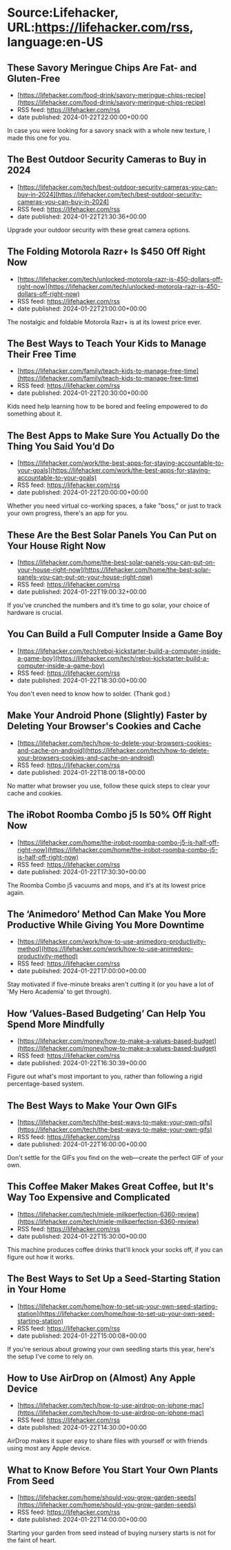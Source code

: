 # Source:Lifehacker, URL:https://lifehacker.com/rss, language:en-US

## These Savory Meringue Chips Are Fat- and Gluten-Free
 - [https://lifehacker.com/food-drink/savory-meringue-chips-recipe](https://lifehacker.com/food-drink/savory-meringue-chips-recipe)
 - RSS feed: https://lifehacker.com/rss
 - date published: 2024-01-22T22:00:00+00:00

In case you were looking for a savory snack with a whole new texture, I made this one for you.

## The Best Outdoor Security Cameras to Buy in 2024
 - [https://lifehacker.com/tech/best-outdoor-security-cameras-you-can-buy-in-2024](https://lifehacker.com/tech/best-outdoor-security-cameras-you-can-buy-in-2024)
 - RSS feed: https://lifehacker.com/rss
 - date published: 2024-01-22T21:30:36+00:00

Upgrade your outdoor security with these great camera options.

## The Folding Motorola Razr+ Is $450 Off Right Now
 - [https://lifehacker.com/tech/unlocked-motorola-razr-is-450-dollars-off-right-now](https://lifehacker.com/tech/unlocked-motorola-razr-is-450-dollars-off-right-now)
 - RSS feed: https://lifehacker.com/rss
 - date published: 2024-01-22T21:00:00+00:00

The nostalgic and foldable Motorola Razr+ is at its lowest price ever.

## The Best Ways to Teach Your Kids to Manage Their Free Time
 - [https://lifehacker.com/family/teach-kids-to-manage-free-time](https://lifehacker.com/family/teach-kids-to-manage-free-time)
 - RSS feed: https://lifehacker.com/rss
 - date published: 2024-01-22T20:30:00+00:00

Kids need help learning how to be bored and feeling empowered to do something about it.

## The Best Apps to Make Sure You Actually Do the Thing You Said You’d Do
 - [https://lifehacker.com/work/the-best-apps-for-staying-accountable-to-your-goals](https://lifehacker.com/work/the-best-apps-for-staying-accountable-to-your-goals)
 - RSS feed: https://lifehacker.com/rss
 - date published: 2024-01-22T20:00:00+00:00

Whether you need virtual co-working spaces, a fake "boss," or just to track your own progress, there's an app for you.

## These Are the Best Solar Panels You Can Put on Your House Right Now
 - [https://lifehacker.com/home/the-best-solar-panels-you-can-put-on-your-house-right-now](https://lifehacker.com/home/the-best-solar-panels-you-can-put-on-your-house-right-now)
 - RSS feed: https://lifehacker.com/rss
 - date published: 2024-01-22T19:00:32+00:00

If you’ve crunched the numbers and it’s time to go solar, your choice of hardware is crucial.

## You Can Build a Full Computer Inside a Game Boy
 - [https://lifehacker.com/tech/reboi-kickstarter-build-a-computer-inside-a-game-boy](https://lifehacker.com/tech/reboi-kickstarter-build-a-computer-inside-a-game-boy)
 - RSS feed: https://lifehacker.com/rss
 - date published: 2024-01-22T18:30:00+00:00

You don't even need to know how to solder. (Thank god.)

## Make Your Android Phone (Slightly) Faster by Deleting Your Browser's Cookies and Cache
 - [https://lifehacker.com/tech/how-to-delete-your-browsers-cookies-and-cache-on-android](https://lifehacker.com/tech/how-to-delete-your-browsers-cookies-and-cache-on-android)
 - RSS feed: https://lifehacker.com/rss
 - date published: 2024-01-22T18:00:18+00:00

No matter what browser you use, follow these quick steps to clear your cache and cookies.

## The iRobot Roomba Combo j5 Is 50% Off Right Now
 - [https://lifehacker.com/home/the-irobot-roomba-combo-j5-is-half-off-right-now](https://lifehacker.com/home/the-irobot-roomba-combo-j5-is-half-off-right-now)
 - RSS feed: https://lifehacker.com/rss
 - date published: 2024-01-22T17:30:30+00:00

The Roomba Combo j5 vacuums and mops, and it's at its lowest price again.

## The ‘Animedoro’ Method Can Make You More Productive While Giving You More Downtime
 - [https://lifehacker.com/work/how-to-use-animedoro-productivity-method](https://lifehacker.com/work/how-to-use-animedoro-productivity-method)
 - RSS feed: https://lifehacker.com/rss
 - date published: 2024-01-22T17:00:00+00:00

Stay motivated if five-minute breaks aren't cutting it (or you have a lot of 'My Hero Academia' to get through).

## How ‘Values-Based Budgeting’ Can Help You Spend More Mindfully
 - [https://lifehacker.com/money/how-to-make-a-values-based-budget](https://lifehacker.com/money/how-to-make-a-values-based-budget)
 - RSS feed: https://lifehacker.com/rss
 - date published: 2024-01-22T16:30:39+00:00

Figure out what's most important to you, rather than following a rigid percentage-based system.

## The Best Ways to Make Your Own GIFs
 - [https://lifehacker.com/tech/the-best-ways-to-make-your-own-gifs](https://lifehacker.com/tech/the-best-ways-to-make-your-own-gifs)
 - RSS feed: https://lifehacker.com/rss
 - date published: 2024-01-22T16:00:00+00:00

Don't settle for the GIFs you find on the web—create the perfect GIF of your own.

## This Coffee Maker Makes Great Coffee, but It's Way Too Expensive and Complicated
 - [https://lifehacker.com/tech/miele-milkperfection-6360-review](https://lifehacker.com/tech/miele-milkperfection-6360-review)
 - RSS feed: https://lifehacker.com/rss
 - date published: 2024-01-22T15:30:00+00:00

This machine produces coffee drinks that'll knock your socks off, if you can figure out how it works.

## The Best Ways to Set Up a Seed-Starting Station in Your Home
 - [https://lifehacker.com/home/how-to-set-up-your-own-seed-starting-station](https://lifehacker.com/home/how-to-set-up-your-own-seed-starting-station)
 - RSS feed: https://lifehacker.com/rss
 - date published: 2024-01-22T15:00:08+00:00

If you're serious about growing your own seedling starts this year, here's the setup I've come to rely on.

## How to Use AirDrop on (Almost) Any Apple Device
 - [https://lifehacker.com/tech/how-to-use-airdrop-on-iphone-mac](https://lifehacker.com/tech/how-to-use-airdrop-on-iphone-mac)
 - RSS feed: https://lifehacker.com/rss
 - date published: 2024-01-22T14:30:00+00:00

AirDrop makes it super easy to share files with yourself or with friends using most any Apple device.

## What to Know Before You Start Your Own Plants From Seed
 - [https://lifehacker.com/home/should-you-grow-garden-seeds](https://lifehacker.com/home/should-you-grow-garden-seeds)
 - RSS feed: https://lifehacker.com/rss
 - date published: 2024-01-22T14:00:00+00:00

Starting your garden from seed instead of buying nursery starts is not for the faint of heart.


